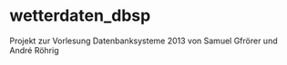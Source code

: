 wetterdaten_dbsp
================

Projekt zur Vorlesung Datenbanksysteme 2013 von Samuel Gfrörer und André Röhrig

